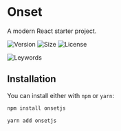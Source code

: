 # Onset

A modern React starter project.

![Version](https://img.shields.io/github/package-json/v/garystorey/onset)
![Size](https://img.shields.io/bundlephobia/min/@garystorey/onset)
![License](https://img.shields.io/npm/l/@garystorey/onset)

![Leywords](https://img.shields.io/github/package-json/keywords/garystorey/onset)
## Installation

You can install either with `npm` or `yarn`:

```js
npm install onsetjs

yarn add onsetjs

```

